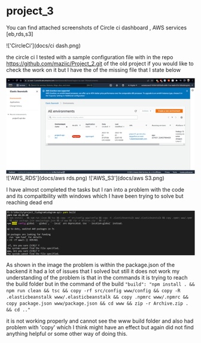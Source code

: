 # project_3

You can find attached screenshots of Circle ci dashboard , AWS services [eb,rds,s3]

!['CircleCi'](docs/ci dash.png)

the circle ci I tested with a sample configuration file with in the repo https://github.com/maziic/Project_2.git
of the old project if you would like to check the work on it but I have the of the missing file that I state below

!['AWS_EB'](docs/awseb.png)
!['AWS_RDS'](docs/aws rds.png)
!['AWS_S3'](docs/aws S3.png)

I have almost completed the tasks but I ran into a problem with the code and its compaitbility with windows which I have been trying
to solve but reaching dead end

!['Issue'](docs/issue.png)

As shown in the image the problem is within the package.json of the backend it had a lot of issues that I solved but still it does not work my understanding of the problem is that in the commands it is trying to reach the build folder but in the command of the build `"build": "npm install . && npm run clean && tsc && copy -rf src/config www/config && copy -R .elasticbeanstalk www/.elasticbeanstalk && copy .npmrc www/.npmrc && copy package.json www/package.json && cd www && zip -r Archive.zip . && cd .."`

it is not working properly and cannot see the www build folder and also had problem with 'copy' which I think might have an effect but again did not find anything helpful or some other way of doing this.
